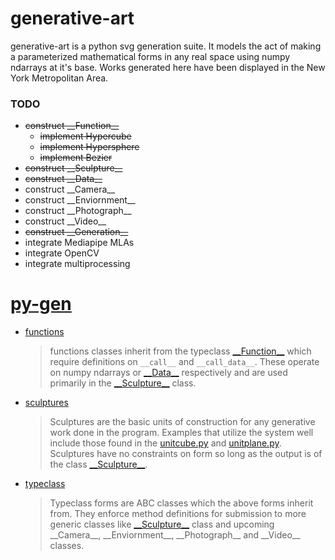 # generative-art

generative-art is a python svg generation suite. It models the act of making a parameterized mathematical forms in any real space using numpy ndarrays at it's base. Works generated here have been displayed in the New York Metropolitan Area.

### TODO
- ~~construct \_\_Function\_\_~~
    - ~~implement Hypercube~~
    - ~~implement Hypersphere~~
    - ~~implement Bezier~~
- ~~construct \_\_Sculpture\_\_~~
- ~~construct \_\_Data\_\_~~
- construct \_\_Camera\_\_ 
- construct \_\_Enviornment\_\_
- construct \_\_Photograph\_\_ 
- construct \_\_Video\_\_
- ~~construct \_\_Generation\_\_~~
- integrate Mediapipe MLAs
- integrate OpenCV
- integrate multiprocessing

# [py-gen](/py-gen)
- [functions](/py-gen/src/functions)
    
    > functions classes inherit from the typeclass [\_\_Function\_\_](py-gen/src/typeclass/__function__.py) which require definitions on `__call__` and `__call_data__`. These operate on numpy ndarrays or [\_\_Data\_\_](/py-gen/src/atoms.py) respectively and are used primarily in the [\_\_Sculpture\_\_](py-gen/src/typeclass/__sculpture__.py) class.
- [sculptures](py-gen/src/sculptures)
    
    > Sculptures are the basic units of construction for any generative work done in the program. Examples that utilize the system well include those found in the [unitcube.py](py-gen/src/sculptures/unitcube.py) and [unitplane.py](py-gen/src/sculptures/unitplane.py). Sculptures have no constraints on form so long as the output is of the class [\_\_Sculpture\_\_](py-gen/src/typeclass/__sculpture__.py).
- [typeclass](py-gen/src/typeclass)
    
    > Typeclass forms are ABC classes which the above forms inherit from. They enforce method definitions for submission to more generic classes like [\_\_Sculpture\_\_](py-gen/src/typeclass/__sculpture__.py) class and upcoming \_\_Camera\_\_, \_\_Enviornment\_\_, \_\_Photograph\_\_ and \_\_Video\_\_ classes.
